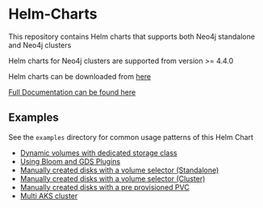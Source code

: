 # Helm-Charts

This repository contains Helm charts that supports both Neo4j standalone and Neo4j clusters

Helm charts for Neo4j clusters are supported from version >= 4.4.0

Helm charts can be downloaded from [here](https://neo4j.com/download-center/#helm)

[Full Documentation can be found here](https://neo4j.com/docs/operations-manual/current/kubernetes/)

## Examples
See the `examples` directory for common usage patterns of this Helm Chart

* [Dynamic volumes with dedicated storage class](../dev/examples/dedicated-storage-class-cluster/README.md)
* [Using Bloom and GDS Plugins](../dev/examples/bloom-gds-license/README.md)
* [Manually created disks with a volume selector (Standalone)](../dev/examples/persistent-volume-selector-standalone/README.md)
* [Manually created disks with a volume selector (Cluster)](../dev/examples/persistent-volume-selector-cluster/README.md)
* [Manually created disks with a pre provisioned PVC](../dev/examples/persistent-volume-manual/README.md)
* [Multi AKS cluster](../dev/examples/multi-cluster/README.md)

 
